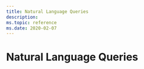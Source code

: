 ```yaml
---
title: Natural Language Queries
description: 
ms.topic: reference
ms.date: 2020-02-07
---
```


# Natural Language Queries

